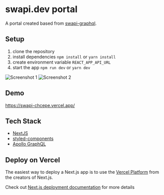 # swapi.dev portal

A portal created based from [swapi-graphql](https://github.com/graphql/swapi-graphql).


## Setup

1. clone the repository
2. install dependencies `npm install` or `yarn install`
3. create environment variable `REACT_APP_API_URL`
4. start the app `npm run dev` or  `yarn dev`

![Screenshot 1](https://i.imgur.com/708xr7U.png)
![Screenshot 2](https://i.imgur.com/Tyk3d04.png)

## Demo
https://swapi-chcepe.vercel.app/

## Tech Stack

- [NextJS](https://nextjs.org/)
- [styled-components](https://styled-components.com/)
- [Apollo GraphQL](https://www.apollographql.com/)

## Deploy on Vercel

The easiest way to deploy a Next.js app is to use the [Vercel Platform](https://vercel.com/import?utm_medium=default-template&filter=next.js&utm_source=create-next-app&utm_campaign=create-next-app-readme) from the creators of Next.js.

Check out [Next.js deployment documentation](https://nextjs.org/docs/deployment) for more details
